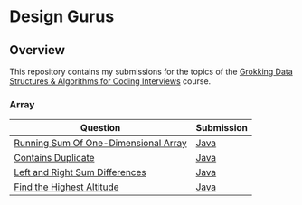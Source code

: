 # Design Gurus

## Overview
This repository contains my submissions for the topics of the [Grokking Data Structures & Algorithms for Coding Interviews](https://www.designgurus.io/course/grokking-data-structures-for-coding-interviews) course.

### Array
| Question                                                                                                                                                                  | Submission                                                                                                                                                              |
|---------------------------------------------------------------------------------------------------------------------------------------------------------------------------|-------------------------------------------------------------------------------------------------------------------------------------------------------------------------|
| [Running Sum Of One-Dimensional Array](https://www.designgurus.io/course-play/grokking-data-structures-for-coding-interviews/doc/problem-1-running-sum-of-1d-array-easy)  | [Java](https://github.com/shumarb/designgurus/blob/main/grokking-data-structures-and-algorithms-for-coding-interviews/submissions/RunningSumOfOneDimensionalArray.java) |
| [Contains Duplicate](https://www.designgurus.io/course-play/grokking-data-structures-for-coding-interviews/doc/problem-2-contains-duplicate-easy)                         | [Java](https://github.com/shumarb/designgurus/blob/main/grokking-data-structures-and-algorithms-for-coding-interviews/submissions/ContainsDuplicate.java)               |
| [Left and Right Sum Differences](https://www.designgurus.io/course-play/grokking-data-structures-for-coding-interviews/doc/problem-3-left-and-right-sum-differences-easy) | [Java](https://github.com/shumarb/designgurus/blob/main/grokking-data-structures-and-algorithms-for-coding-interviews/submissions/LeftAndRightSumDifferences.java)      |
| [Find the Highest Altitude](https://www.designgurus.io/course-play/grokking-data-structures-for-coding-interviews/doc/problem-4-find-the-highest-altitude-easy)           | [Java](https://github.com/shumarb/designgurus/blob/main/grokking-data-structures-and-algorithms-for-coding-interviews/submissions/FindTheHighestAltitude.java)          |